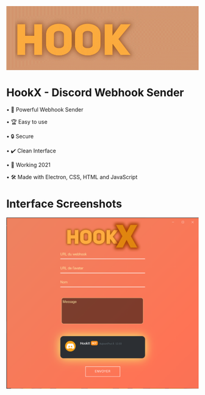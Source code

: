 ![alt text](https://github.com/pii-dev/hookx/blob/main/HookX/md/transparenthookx_2.gif "Logo Title Text 1")
# HookX - Discord Webhook Sender
• 🔌 Powerful Webhook Sender<br/>

• 🏆 Easy to use<br/>

• 🔒 Secure<br/>

• ✔️ Clean Interface<br/>

• 💎 Working 2021<br/>

• 🛠️ Made with Electron, CSS, HTML and JavaScript
<br/>
# Interface Screenshots
![alt text](https://github.com/pii-dev/hookx/blob/main/HookX/md/screenhookx.png "Logo Title Text 1")
